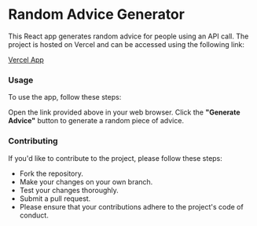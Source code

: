 # Random Advice Generator
This React app generates random advice for people using an API call. 
The project is hosted on Vercel and can be accessed using the following link:

[Vercel App](https://your-app.vercel.app/)

### Usage
To use the app, follow these steps:

Open the link provided above in your web browser.
Click the **"Generate Advice"** button to generate a random piece of advice.

### Contributing
If you'd like to contribute to the project, please follow these steps:

* Fork the repository.
* Make your changes on your own branch.
* Test your changes thoroughly.
* Submit a pull request.
* Please ensure that your contributions adhere to the project's code of conduct.
